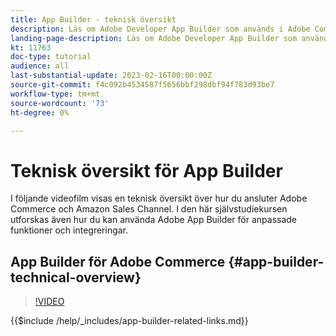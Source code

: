 ```yaml
---
title: App Builder - teknisk översikt
description: Läs om Adobe Developer App Builder som används i Adobe Commerce med en teknisk översikt
landing-page-description: Läs om Adobe Developer App Builder som används i Adobe Commerce med en teknisk översikt
kt: 11763
doc-type: tutorial
audience: all
last-substantial-update: 2023-02-16T00:00:00Z
source-git-commit: f4c092b4534587f5656bbf298dbf94f783d93be7
workflow-type: tm+mt
source-wordcount: '73'
ht-degree: 0%

---
```



# Teknisk översikt för App Builder

I följande videofilm visas en teknisk översikt över hur du ansluter Adobe Commerce och Amazon Sales Channel. I den här självstudiekursen utforskas även hur du kan använda Adobe App Builder för anpassade funktioner och integreringar.


## App Builder för Adobe Commerce {#app-builder-technical-overview}

>[!VIDEO](https://video.tv.adobe.com/v/3413512)

{{$include /help/_includes/app-builder-related-links.md}}
